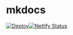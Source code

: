 # mkdocs

[![Deploy](https://github.com/tqfx/mkdocs/actions/workflows/deploy.yml/badge.svg?branch=master)](https://github.com/tqfx/mkdocs/actions/workflows/deploy.yml)[![Netlify Status](https://api.netlify.com/api/v1/badges/c696d28c-6634-44ea-b97a-fb2a2dd9f1f9/deploy-status)](https://app.netlify.com/sites/tqfx/deploys)
